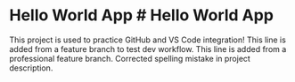 # Hello World App # Hello World App
This project is used to practice GitHub and VS Code integration!
This line is added from a feature branch to test dev workflow.
This line is added from a professional feature branch.
Corrected spelling mistake in project description.


